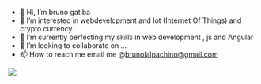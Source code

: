 - 👋 Hi, I’m bruno gatiba
- 👀 I’m interested in webdevelopment and Iot (Internet Of Things) and crypto currency .
- 🌱 I’m currently perfecting my skills in web development , js and Angular 
- 💞️ I’m looking to collaborate on ...
- 📫 How to reach me email me @brunolalpachino@gmail.com

<!---
ch1n069/ch1n069 is a ✨ special ✨ repository because its `README.md` (this file) appears on your GitHub profile.
You can click the Preview link to take a look at your changes.
--->


<img src="https://github-readme-stats.vercel.app/api?username=ch1n069&&show_icons=true&title_color=ffffff&icon_color=bb2acf&text_color=daf7dc&bg_color=151515">
